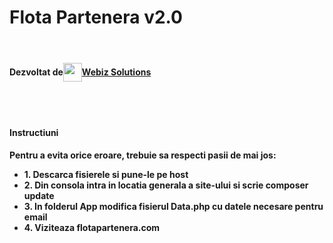<h1>Flota Partenera v2.0</h2><br>
<h4 style = "display:flex; flex-wrap:no-wrap; align-items:center">Dezvoltat de <img src = "https://webizsolutions.ro/public/theme/images/webiz_solutions_logo.png" style = "width:30px"><a href = "https://webizsolutions.ro">Webiz Solutions</a><h4>
<br><br>
<h4>Instructiuni<h4>
<b>Pentru a evita orice eroare, trebuie sa respecti pasii de mai jos:</b>
  <ul>
    <li>1. Descarca fisierele si pune-le pe host</li>
    <li>2. Din consola intra in locatia generala a site-ului si scrie <b>composer update</b></li>
    <li>3. In folderul App modifica fisierul Data.php cu datele necesare pentru email</li>
    <li>4. Viziteaza flotapartenera.com</li>
</ul>
